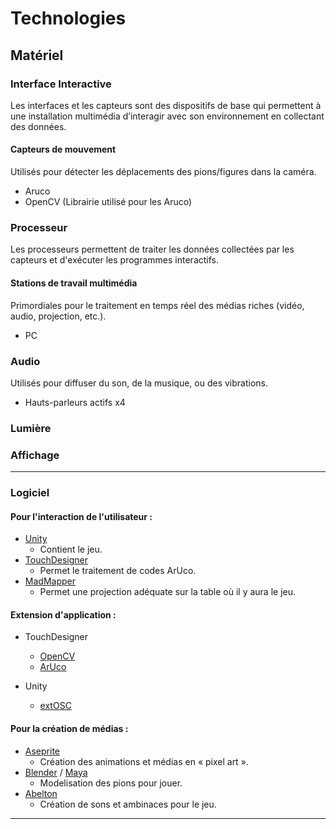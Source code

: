 # Technologies 
## Matériel
### Interface Interactive
Les interfaces et les capteurs sont des dispositifs de base qui permettent à une installation multimédia d’interagir avec son environnement en collectant des données.
#### Capteurs de mouvement
Utilisés pour détecter les déplacements des pions/figures dans la caméra.
- Aruco
- OpenCV (Librairie utilisé pour les Aruco)
### Processeur
Les processeurs permettent de traiter les données collectées par les capteurs et d'exécuter les programmes interactifs.
#### Stations de travail multimédia
Primordiales pour le traitement en temps réel des médias riches (vidéo, audio, projection, etc.).
- PC

### Audio
Utilisés pour diffuser du son, de la musique, ou des vibrations.
- Hauts-parleurs actifs x4
### Lumière

### Affichage

---

### Logiciel

#### Pour l'interaction de l'utilisateur :

* [Unity](https://unity.com)
  * Contient le jeu. 
* [TouchDesigner](https://derivative.ca)
  * Permet le traitement de codes ArUco.
* [MadMapper](https://madmapper.com/madmapper/software)
  * Permet une projection adéquate sur la table où il y aura le jeu.

#### Extension d'application :

* TouchDesigner
  * [OpenCV](https://docs.opencv.org/)
  * [ArUco](https://docs.opencv.org/4.x/d5/dae/tutorial_aruco_detection.html)

* Unity
  * [extOSC](https://github.com/Iam1337/extOSC)

#### Pour la création de médias :

* [Aseprite](https://www.aseprite.org)
  * Création des animations et médias en « pixel art ».
* [Blender](https://www.blender.org) / [Maya](https://www.autodesk.com/ca-fr/products/maya/overview)
  * Modelisation des pions pour jouer.
* [Abelton](https://www.ableton.com/en/)
  * Création de sons et ambinaces pour le jeu.
 
---

<!--
## Références

* [Technologies](https://tim-montmorency.com/582523-gestion/#/contenus/2_scenarisation/40_technologie/)
-->

